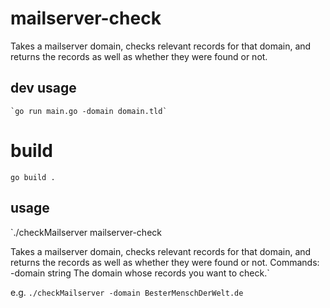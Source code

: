# mailserver-check

Takes a mailserver domain, checks relevant records for that domain, and returns the records as well
as whether they were found or not.


## dev usage
    `go run main.go -domain domain.tld`

# build
`go build .`

## usage 
`./checkMailserver
mailserver-check

Takes a mailserver domain, checks relevant records for that domain, and returns the records as well
as whether they were found or not.
Commands:  -domain string
    	The domain whose records you want to check.`

e.g.
`./checkMailserver -domain BesterMenschDerWelt.de`


